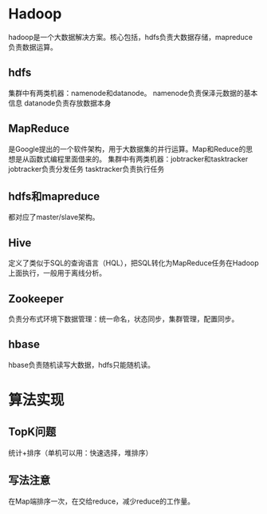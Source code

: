 # Hadoop
hadoop是一个大数据解决方案。核心包括，hdfs负责大数据存储，mapreduce负责数据运算。

## hdfs
集群中有两类机器：namenode和datanode。
namenode负责保泽元数据的基本信息
datanode负责存放数据本身

## MapReduce
是Google提出的一个软件架构，用于大数据集的并行运算。Map和Reduce的思想是从函数式编程里面借来的。
集群中有两类机器：jobtracker和tasktracker
jobtracker负责分发任务
tasktracker负责执行任务

## hdfs和mapreduce
都对应了master/slave架构。

## Hive
定义了类似于SQL的查询语言（HQL），把SQL转化为MapReduce任务在Hadoop上面执行，一般用于离线分析。

## Zookeeper
负责分布式环境下数据管理：统一命名，状态同步，集群管理，配置同步。

## hbase
hbase负责随机读写大数据，hdfs只能随机读。

# 算法实现
## TopK问题
统计+排序（单机可以用：快速选择，堆排序）

## 写法注意
在Map端排序一次，在交给reduce，减少reduce的工作量。